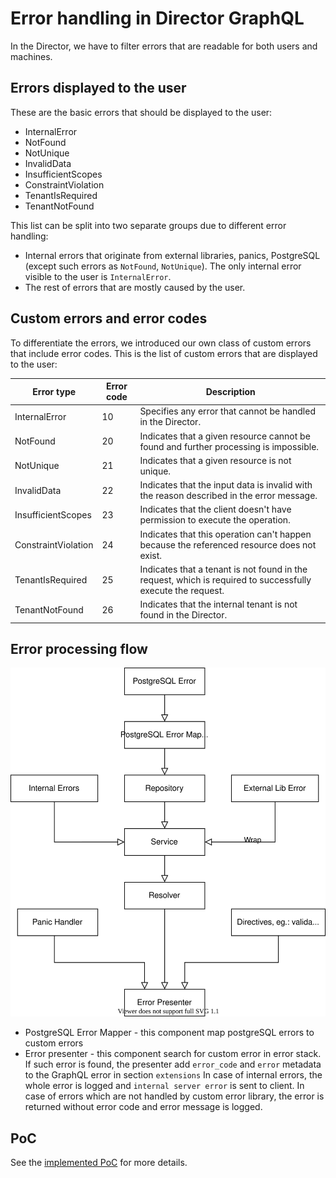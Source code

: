 # Error handling in Director GraphQL

In the Director, we have to filter errors that are readable for both users and machines.

## Errors displayed to the user
These are the basic errors that should be displayed to the user:
* InternalError
* NotFound
* NotUnique
* InvalidData
* InsufficientScopes
* ConstraintViolation
* TenantIsRequired
* TenantNotFound

This list can be split into two separate groups due to different error handling:
* Internal errors that originate from external libraries, panics, PostgreSQL (except such errors as `NotFound`, `NotUnique`). The only internal error visible to the user is `InternalError`.
* The rest of errors that are mostly caused by the user. 



## Custom errors and error codes

To differentiate the errors, we introduced our own class of custom errors that include error codes. This is the list of custom errors that are displayed to the user:

| Error type           | Error code  |                            Description                                                            |
|----------------------|-------------|---------------------------------------------------------------------------------------------------|
| InternalError        | 10          | Specifies any error that cannot be handled in the Director.                                                        |
| NotFound             | 20          | Indicates that a given resource cannot be found and further processing is impossible.           |
| NotUnique            | 21          | Indicates that a given resource is not unique.                                                 |
| InvalidData          | 22          | Indicates that the input data is invalid with the reason described in the error message.                 | 
| InsufficientScopes   | 23          | Indicates that the client doesn't have permission to execute the operation. |
| ConstraintViolation  | 24          | Indicates that this operation can't happen because the referenced resource does not exist.       |
| TenantIsRequired     | 25          | Indicates that a tenant is not found in the request, which is required to successfully execute the request.                     |
| TenantNotFound       | 26          | Indicates that the internal tenant is not found in the Director.                                                            |


## Error processing flow

![](error-handling.svg)

* PostgreSQL Error Mapper - this component map postgreSQL errors to custom errors
* Error presenter - this component search for custom error in error stack. 
If such error is found, the presenter add `error_code` and `error` metadata to the GraphQL error in section `extensions`
In case of internal errors, the whole error is logged and `internal server error` is sent to client.
In case of errors which are not handled by custom error library, the error is returned without error code and error message is logged.

## PoC
See the [implemented PoC](https://github.com/kyma-incubator/compass/pull/1366) for more details.
